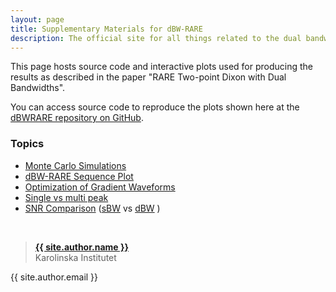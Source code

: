 ```yaml
---
layout: page
title: Supplementary Materials for dBW-RARE
description: The official site for all things related to the dual bandwidth RARE sequence
---
```


This page hosts source code and interactive plots used for producing the results as described in the paper "RARE Two-point Dixon with Dual Bandwidths".

You can access source code to reproduce the plots shown here at the [dBWRARE repository on GitHub](https://github.com/henricryden/dbwRARE).

### Topics
<!---
- [Cramér-Rao Bounds](pages/crb)
--->
- [Monte Carlo Simulations](pages/montecarlo)
- [dBW-RARE Sequence Plot](assets/plots/sequence.html)
- [Optimization of Gradient Waveforms](pages/waveform)
- [Single vs multi peak](pages/mpvssp)
- [SNR Comparison](pages/snr) ([sBW](assets/plots/sbwrare.html) vs [dBW](assets/plots/dbwrare.html) )

<br />

> **[{{ site.author.name }}](https://staff.ki.se/people/henrry)**  
> Karolinska Institutet
>
{{ site.author.email }}